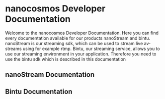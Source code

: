 # nanocosmos Developer Documentation
Welcome to the nanocosmos Developer Documentation. Here you can find every documentation available for our products nanoStream and bintu. nanoStream is our streaming sdk, which can be used to stream live av-streams using for example rtmp. Bintu, our streaming service, allows you to use our streaming environment in your application. Therefore you need to use the bintu sdk which is described in this documentation
## nanoStream Documentation
## Bintu Documentation
